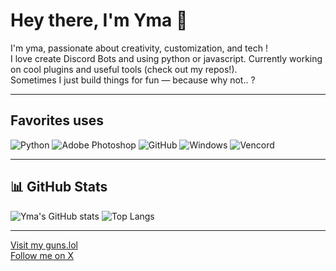 # Hey there, I'm Yma 👋

I'm yma, passionate about creativity, customization, and tech !  
I love create Discord Bots and using python or javascript.
Currently working on cool plugins and useful tools (check out my repos!).  
Sometimes I just build things for fun — because why not.. ?

---

## Favorites uses

![Python](https://img.shields.io/badge/Python-3776AB?style=for-the-badge&logo=python&logoColor=white)
![Adobe Photoshop](https://img.shields.io/badge/Adobe%20Photoshop-31A8FF?style=for-the-badge&logo=Adobe-Photoshop&logoColor=white)
![GitHub](https://img.shields.io/badge/GitHub-181717?style=for-the-badge&logo=github&logoColor=white)
![Windows](https://img.shields.io/badge/Windows-0078D6?style=for-the-badge&logo=windows&logoColor=white)
![Vencord](https://img.shields.io/badge/Vencord-5865F2?style=for-the-badge&logo=discord&logoColor=white)

---

## 📊 GitHub Stats

![Yma's GitHub stats](https://github-readme-stats.vercel.app/api?username=luciacaminos&show_icons=true&theme=tokyonight)
![Top Langs](https://github-readme-stats.vercel.app/api/top-langs/?username=luciacaminos&layout=compact&theme=tokyonight)

---

[Visit my guns.lol](https://guns.lol/kfc)  
[Follow me on X](https://x.com/yamofficiel_)
